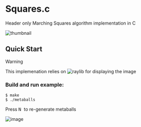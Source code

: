 # Squares.c
Header only Marching Squares algorithm implementation in C 

![thumbnail](https://github.com/user-attachments/assets/5bc32651-ec5d-4b6f-bf33-f9e972d0013b)

## Quick Start
> [!WARNING] 
> This implemenation relies on ![raylib](https://github.com/raysan5/raylib) for displaying the image

### Build and run example:
```console
$ make
$ ./metaballs
```

Press <kbd> N </kbd> to re-generate metaballs

![image](https://github.com/user-attachments/assets/b57161d5-f95c-4e07-b79f-869ab1863932)

